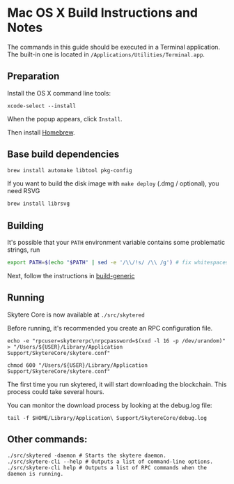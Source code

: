 Mac OS X Build Instructions and Notes
====================================
The commands in this guide should be executed in a Terminal application.
The built-in one is located in `/Applications/Utilities/Terminal.app`.

Preparation
-----------
Install the OS X command line tools:

`xcode-select --install`

When the popup appears, click `Install`.

Then install [Homebrew](https://brew.sh).

Base build dependencies
-----------------------

```bash
brew install automake libtool pkg-config
```

If you want to build the disk image with `make deploy` (.dmg / optional), you need RSVG
```bash
brew install librsvg
```

Building
--------

It's possible that your `PATH` environment variable contains some problematic strings, run
```bash
export PATH=$(echo "$PATH" | sed -e '/\\/!s/ /\\ /g') # fix whitespaces
```

Next, follow the instructions in [build-generic](build-generic.md)

Running
-------

Skytere Core is now available at `./src/skytered`

Before running, it's recommended you create an RPC configuration file.

    echo -e "rpcuser=skytererpc\nrpcpassword=$(xxd -l 16 -p /dev/urandom)" > "/Users/${USER}/Library/Application Support/SkytereCore/skytere.conf"

    chmod 600 "/Users/${USER}/Library/Application Support/SkytereCore/skytere.conf"

The first time you run skytered, it will start downloading the blockchain. This process could take several hours.

You can monitor the download process by looking at the debug.log file:

    tail -f $HOME/Library/Application\ Support/SkytereCore/debug.log

Other commands:
-------

    ./src/skytered -daemon # Starts the skytere daemon.
    ./src/skytere-cli --help # Outputs a list of command-line options.
    ./src/skytere-cli help # Outputs a list of RPC commands when the daemon is running.
